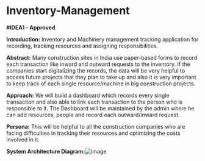 ﻿# Inventory-Management 
 
 

**#IDEA1 - Approved**

**Introduction:**
Inventory and Machinery management tracking application for recording, tracking resources and assigning responsibilities.

**Abstract:**
Many construction sites in India use paper-based forms to record each transaction like inward and outward requests to the inventory. If the companies start digitalizing the records, the data will be very helpful to access future projects that they plan to take up and also it is very important to keep track of each single resource/machine in big construction projects.

**Approach:** 
We will build a dashboard which records every single transaction and also able to link each transaction to the person who is responsible to it. The Dashboard will be maintained by the admin where he can add resources, people and record each outward/inward request.

**Persona:**
This will be helpful to all the construction companies who are facing difficulties in tracking their resources and optimizing the costs involved in it. 


**System Architecture Diagram:**![image](https://user-images.githubusercontent.com/78995589/110226156-bcf5ec80-7ea1-11eb-9963-c51612ab94dc.png)
